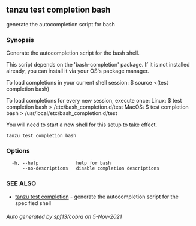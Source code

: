 ## tanzu test completion bash

generate the autocompletion script for bash

### Synopsis


Generate the autocompletion script for the bash shell.

This script depends on the 'bash-completion' package.
If it is not installed already, you can install it via your OS's package manager.

To load completions in your current shell session:
$ source <(test completion bash)

To load completions for every new session, execute once:
Linux:
  $ test completion bash > /etc/bash_completion.d/test
MacOS:
  $ test completion bash > /usr/local/etc/bash_completion.d/test

You will need to start a new shell for this setup to take effect.
  

```
tanzu test completion bash
```

### Options

```
  -h, --help              help for bash
      --no-descriptions   disable completion descriptions
```

### SEE ALSO

* [tanzu test completion](tanzu_test_completion.md)	 - generate the autocompletion script for the specified shell

###### Auto generated by spf13/cobra on 5-Nov-2021
